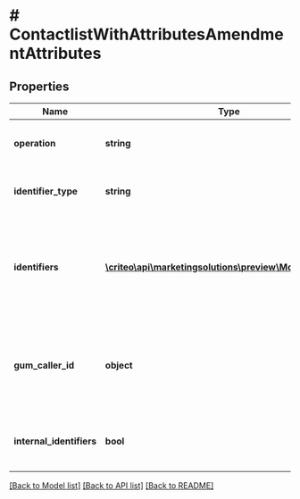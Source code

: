 # # ContactlistWithAttributesAmendmentAttributes

## Properties

Name | Type | Description | Notes
------------ | ------------- | ------------- | -------------
**operation** | **string** | Whether to add or remove users |
**identifier_type** | **string** | What type of identifiers are used |
**identifiers** | [**\criteo\api\marketingsolutions\preview\Model\UserDef[]**](UserDef.md) | The users to add or remove, each in the schema specified, defined with attributes |
**gum_caller_id** | **object** | The Gum caller id of the advertiser patching identifiers of type Gum | [optional] [readonly]
**internal_identifiers** | **bool** | The flag to indicate if identifiers are external or internal | [optional] [readonly]

[[Back to Model list]](../../README.md#models) [[Back to API list]](../../README.md#endpoints) [[Back to README]](../../README.md)
